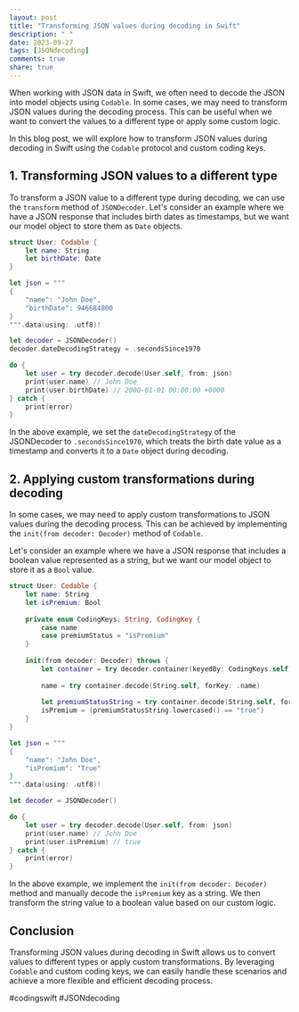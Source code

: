 ```yaml
---
layout: post
title: "Transforming JSON values during decoding in Swift"
description: " "
date: 2023-09-27
tags: [JSONdecoding]
comments: true
share: true
---
```


When working with JSON data in Swift, we often need to decode the JSON into model objects using `Codable`. In some cases, we may need to transform JSON values during the decoding process. This can be useful when we want to convert the values to a different type or apply some custom logic.

In this blog post, we will explore how to transform JSON values during decoding in Swift using the `Codable` protocol and custom coding keys.

## 1. Transforming JSON values to a different type

To transform a JSON value to a different type during decoding, we can use the `transform` method of `JSONDecoder`. Let's consider an example where we have a JSON response that includes birth dates as timestamps, but we want our model object to store them as `Date` objects.

```swift
struct User: Codable {
    let name: String
    let birthDate: Date
}

let json = """
{
    "name": "John Doe",
    "birthDate": 946684800
}
""".data(using: .utf8)!

let decoder = JSONDecoder()
decoder.dateDecodingStrategy = .secondsSince1970

do {
    let user = try decoder.decode(User.self, from: json)
    print(user.name) // John Doe
    print(user.birthDate) // 2000-01-01 00:00:00 +0000
} catch {
    print(error)
}
```

In the above example, we set the `dateDecodingStrategy` of the JSONDecoder to `.secondsSince1970`, which treats the birth date value as a timestamp and converts it to a `Date` object during decoding.

## 2. Applying custom transformations during decoding

In some cases, we may need to apply custom transformations to JSON values during the decoding process. This can be achieved by implementing the `init(from decoder: Decoder)` method of `Codable`.

Let's consider an example where we have a JSON response that includes a boolean value represented as a string, but we want our model object to store it as a `Bool` value.

```swift
struct User: Codable {
    let name: String
    let isPremium: Bool
    
    private enum CodingKeys: String, CodingKey {
        case name
        case premiumStatus = "isPremium"
    }
    
    init(from decoder: Decoder) throws {
        let container = try decoder.container(keyedBy: CodingKeys.self)
        
        name = try container.decode(String.self, forKey: .name)
        
        let premiumStatusString = try container.decode(String.self, forKey: .premiumStatus)
        isPremium = (premiumStatusString.lowercased() == "true")
    }
}

let json = """
{
    "name": "John Doe",
    "isPremium": "True"
}
""".data(using: .utf8)!

let decoder = JSONDecoder()

do {
    let user = try decoder.decode(User.self, from: json)
    print(user.name) // John Doe
    print(user.isPremium) // true
} catch {
    print(error)
}
```

In the above example, we implement the `init(from decoder: Decoder)` method and manually decode the `isPremium` key as a string. We then transform the string value to a boolean value based on our custom logic.

## Conclusion

Transforming JSON values during decoding in Swift allows us to convert values to different types or apply custom transformations. By leveraging `Codable` and custom coding keys, we can easily handle these scenarios and achieve a more flexible and efficient decoding process.

#codingswift #JSONdecoding